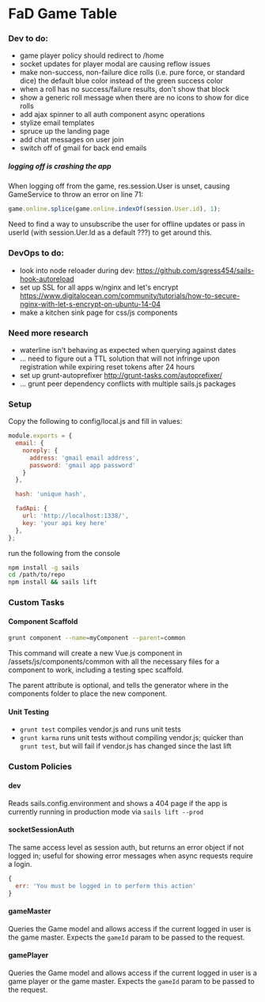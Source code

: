 # FaD Game Table

### Dev to do:

 - game player policy should redirect to /home
 - socket updates for player modal are causing reflow issues
 - make non-success, non-failure dice rolls (i.e. pure force, or standard dice) the default blue color instead of the green success color
 - when a roll has no success/failure results, don't show that block
 - show a generic roll message when there are no icons to show for dice rolls
 - add ajax spinner to all auth component async operations
 - stylize email templates
 - spruce up the landing page
 - add chat messages on user join
 - switch off of gmail for back end emails

##### logging off is crashing the app

When logging off from the game, res.session.User is unset, causing GameService to throw an error on line 71:

```javascript
game.online.splice(game.online.indexOf(session.User.id), 1);
```

Need to find a way to unsubscribe the user for offline updates or pass in userId (with session.Uer.Id as a default ???) to get around this.

### DevOps to do:

 - look into node reloader during dev: https://github.com/sgress454/sails-hook-autoreload
 - set up SSL for all apps w/nginx and let's encrypt https://www.digitalocean.com/community/tutorials/how-to-secure-nginx-with-let-s-encrypt-on-ubuntu-14-04
 - make a kitchen sink page for css/js components

### Need more research

 - waterline isn't behaving as expected when querying against dates
 - ... need to figure out a TTL solution that will not infringe upon registration while expiring reset tokens after 24 hours
 - set up grunt-autoprefixer http://grunt-tasks.com/autoprefixer/
 - ... grunt peer dependency conflicts with multiple sails.js packages

### Setup

Copy the following to config/local.js and fill in values:

```javascript
module.exports = {
  email: {
    noreply: {
      address: 'gmail email address',
      password: 'gmail app password'
    }
  },

  hash: 'unique hash',

  fadApi: {
    url: 'http://localhost:1338/',
    key: 'your api key here'
  },
};
```

run the following from the console


```bash
npm install -g sails
cd /path/to/repo
npm install && sails lift
```

### Custom Tasks

#### Component Scaffold

```bash
grunt component --name=myComponent --parent=common
```

This command will create a new Vue.js component in /assets/js/components/common with all the necessary files for a component to work, including a testing spec scaffold.

The parent attribute is optional, and tells the generator where in the components folder to place the new component.

#### Unit Testing

 - `grunt test` compiles vendor.js and runs unit tests
 - `grunt karma` runs unit tests without compiling vendor.js; quicker than `grunt test`, but will fail if vendor.js has changed since the last lift

### Custom Policies

#### dev

Reads sails.config.environment and shows a 404 page if the app is currently running in production mode via `sails lift --prod`

#### socketSessionAuth

The same access level as session auth, but returns an error object if not logged in; useful for showing error messages when async requests require a login.

```javascript
{
  err: 'You must be logged in to perform this action'
}
```

#### gameMaster

Queries the Game model and allows access if the current logged in user is the game master. Expects the `gameId` param to be passed to the request.

#### gamePlayer

Queries the Game model and allows access if the current logged in user is a game player or the game master. Expects the `gameId` param to be passed to the request.
